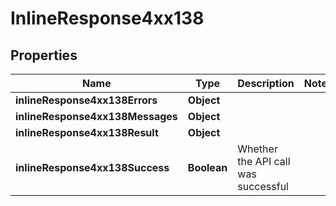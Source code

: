 # InlineResponse4xx138

## Properties
Name | Type | Description | Notes
------------ | ------------- | ------------- | -------------
**inlineResponse4xx138Errors** | **Object** |  | 
**inlineResponse4xx138Messages** | **Object** |  | 
**inlineResponse4xx138Result** | **Object** |  | 
**inlineResponse4xx138Success** | **Boolean** | Whether the API call was successful | 
